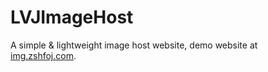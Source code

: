# LVJImageHost
A simple &amp; lightweight image host website, demo website at [img.zshfoj.com](https://img.zshfoj.com/).
